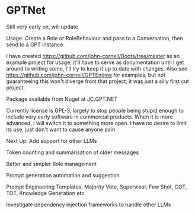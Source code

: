 # GPTNet
Still very early on, will update

Usage: Create a Role or RoleBehaviour and pass to a Conversation, then send to a GPT instance

I have created https://github.com/john-cornell/Boots/tree/master as an example project for usage, it'll have to serve as documentation until I get around to writing some, I'll try to keep it up to date with changes. Also see https://github.com/john-cornell/GPTEngine for examples, but not guaranteeing this won't diverge from that project, it was just a silly first cut project.

Package available from Nuget at JC.GPT.NET

Currently license is GPL-3, largely to stop people being stupid enough to include very early software in commercial products. When it is more advanced, I will switch it to something more open. I have no desire to limit its use, just don't want to cause anyone pain.

Next Up:
Add support for other LLMs

Token counting and summarisation of older messages

Better and simpler Role management

Prompt generation automation and suggestion

Prompt Engineering Templates, Majority Vote, Supervisor, Few Shot, COT, TOT, Knowledge Generation etc



Investigate dependency injection frameworks to handle other LLMs
